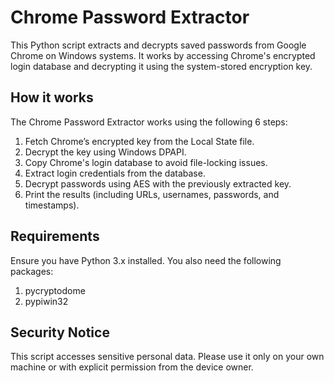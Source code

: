 # Chrome Password Extractor
This Python script extracts and decrypts saved passwords from Google Chrome on Windows systems. It works by accessing Chrome's encrypted login database and decrypting it using the system-stored encryption key.

## How it works

The Chrome Password Extractor works using the following 6 steps:

1. Fetch Chrome’s encrypted key from the Local State file.
2. Decrypt the key using Windows DPAPI.
3. Copy Chrome's login database to avoid file-locking issues.
4. Extract login credentials from the database.
5. Decrypt passwords using AES with the previously extracted key.
6. Print the results (including URLs, usernames, passwords, and timestamps).

## Requirements

Ensure you have Python 3.x installed. You also need the following packages:

1. pycryptodome
2. pypiwin32

## Security Notice

This script accesses sensitive personal data. Please use it only on your own machine or with explicit permission from the device owner.